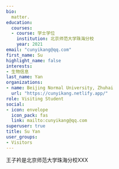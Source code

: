 ```yaml
---
bio: 
  matter.
education:
  courses:
  - course: 学士学位
    institution: 北京师范大学珠海分校
    year: 2021
email: "cunyikang@qq.com"
first_name: Su
highlight_name: false
interests:
- 生物信息
last_name: Yan
organizations:
- name: Beijing Normal University, Zhuhai
  url: "https://cunyikang.netlify.app/"
role: Visiting Student
social:
- icon: envelope
  icon_pack: fas
  link: mailto:cunyikang@qq.com
superuser: true
title: Su Yan
user_groups:
- Visitors
---
```


王子衿是北京师范大学珠海分校XXX